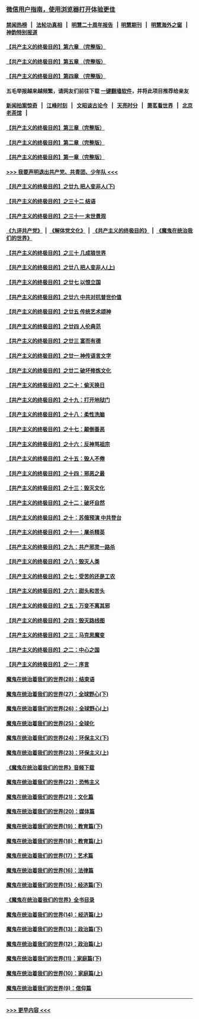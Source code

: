 ### [微信用户指南，使用浏览器打开体验更佳](https://github.com/gfw-breaker/banned-news1/blob/master/indexes/wechat-guide.md?t=0)
#### [禁闻热榜](热点新闻.md?t=0)  &nbsp;&nbsp;|&nbsp;&nbsp; [法轮功真相](https://github.com/gfw-breaker/truth/blob/master/README.md?t=0) &nbsp;&nbsp;|&nbsp;&nbsp; [明慧二十周年报告](https://github.com/gfw-breaker/mh-reports/blob/master/README.md?t=0) &nbsp;&nbsp;|&nbsp;&nbsp;[明慧期刊](https://github.com/gfw-breaker/mh-qikan) &nbsp;&nbsp;|&nbsp;&nbsp; [明慧海外之窗](https://github.com/gfw-breaker/mh-news/blob/master/README.md?t=0) &nbsp;&nbsp;|&nbsp;&nbsp; [神韵特别报道](https://github.com/gfw-breaker/mh-news/blob/master/shenyun.md?t=0)
#### [【共产主义的终极目的】第六章 （完整版）](../pages/nsc422/n11428913.md?t=02041501) 
#### [【共产主义的终极目的】第五章 （完整版）](../pages/nsc422/n11428912.md?t=02041501) 
#### [【共产主义的终极目的】第四章 （完整版）](../pages/nsc422/n11428907.md?t=02041501) 
#### 五毛举报越来越频繁，请网友们前往下载 [一键翻墙软件](https://github.com/gfw-breaker/ssr-accounts)，并将此项目推荐给亲友
#### [新闻拍案惊奇](https://github.com/gfw-breaker/banned-news1/blob/master/pages/link4.md) &nbsp;&nbsp;|&nbsp;&nbsp; [江峰时刻](https://github.com/gfw-breaker/banned-news1/blob/master/pages/link4.md) &nbsp;&nbsp;|&nbsp;&nbsp; [文昭谈古论今](https://github.com/gfw-breaker/banned-news1/blob/master/pages/link4.md) &nbsp;&nbsp;|&nbsp;&nbsp; [天亮时分](https://github.com/gfw-breaker/banned-news1/blob/master/pages/link4.md) &nbsp;&nbsp;|&nbsp;&nbsp; [萧茗看世界](https://github.com/gfw-breaker/banned-news1/blob/master/pages/link4.md) &nbsp;&nbsp;|&nbsp;&nbsp; [北京老茶馆](https://github.com/gfw-breaker/banned-news1/blob/master/pages/link4.md) &nbsp;&nbsp;|&nbsp;&nbsp; 
#### [【共产主义的终极目的】第三章（完整版）](../pages/nsc422/n11428848.md?t=02041501) 
#### [【共产主义的终极目的】第二章（完整版）](../pages/nsc422/n11428831.md?t=02041501) 
#### [【共产主义的终极目的】第一章（完整版）](../pages/nsc422/n11417651.md?t=02041501) 
#### [>>> 我要声明退出共产党、共青团、少年队 <<<](https://github.com/begood0513/goodnews/blob/master/quit/letter.md) 
#### [【共产主义的终极目的】之廿九 把人变非人(下)](../pages/nsc422/n11344140.md?t=02041501) 
#### [【共产主义的终极目的】之三十二 结语](../pages/nsc422/n11360535.md?t=02041501) 
#### [【共产主义的终极目的】之三十一 末世景观](../pages/nsc422/n11351129.md?t=02041501) 
#### [《九评共产党》](https://github.com/begood0513/9ping.md/blob/master/README.md) &nbsp;|&nbsp; [《解体党文化》](../../../../jtdwh.md/blob/master/README.md)  &nbsp;|&nbsp; [《共产主义的终极目的》](../../../../gczydzjmd.md/blob/master/README.md) &nbsp;|&nbsp; [《魔鬼在统治我们的世界》](../../../../mgztzwmdsj.md/blob/master/README.md) 
#### [【共产主义的终极目的】之三十 几成狼世界](../pages/nsc422/n11348280.md?t=02041501) 
#### [【共产主义的终极目的】之廿八 把人变非人(上)](../pages/nsc422/n11340492.md?t=02041501) 
#### [【共产主义的终极目的】之廿七 以恨立国](../pages/nsc422/n11336944.md?t=02041501) 
#### [【共产主义的终极目的】之廿六 中共对抗普世价值](../pages/nsc422/n11324785.md?t=02041501) 
#### [【共产主义的终极目的】之廿五 传统艺术颂神](../pages/nsc422/n11296396.md?t=02041501) 
#### [【共产主义的终极目的】之廿四 人伦典范](../pages/nsc422/n11296397.md?t=02041501) 
#### [【共产主义的终极目的】之廿三 富而有德](../pages/nsc422/n11283598.md?t=02041501) 
#### [【共产主义的终极目的】之廿一 神传语言文字](../pages/nsc422/n11263265.md?t=02041501) 
#### [【共产主义的终极目的】之廿二 破坏修炼文化](../pages/nsc422/n11245728.md?t=02041501) 
#### [【共产主义的终极目的】之二十：偷天换日](../pages/nsc422/n11238846.md?t=02041501) 
#### [【共产主义的终极目的】之十九：打开地狱门](../pages/nsc422/n11206376.md?t=02041501) 
#### [【共产主义的终极目的】之十八：柔性洗脑](../pages/nsc422/n11199994.md?t=02041501) 
#### [【共产主义的终极目的】之十七：颠倒善恶](../pages/nsc422/n11179782.md?t=02041501) 
#### [【共产主义的终极目的】之十六：反神骂祖宗](../pages/nsc422/n11166798.md?t=02041501) 
#### [【共产主义的终极目的】之十五：毁人不倦](../pages/nsc422/n11166792.md?t=02041501) 
#### [【共产主义的终极目的】之十四：邪恶之最](../pages/nsc422/n11150249.md?t=02041501) 
#### [【共产主义的终极目的】之十三：毁灭文化](../pages/nsc422/n11135227.md?t=02041501) 
#### [【共产主义的终极目的】之十二：破坏自然](../pages/nsc422/n11135214.md?t=02041501) 
#### [【共产主义的终极目的】之十：苏俄预演 中共登台](../pages/nsc422/n11118424.md?t=02041501) 
#### [【共产主义的终极目的】之十一：屠杀精英](../pages/nsc422/n11118442.md?t=02041501) 
#### [【共产主义的终极目的】之九：共产邪灵一路杀](../pages/nsc422/n11114139.md?t=02041501) 
#### [【共产主义的终极目的】之八：毁灭人类](../pages/nsc422/n11108503.md?t=02041501) 
#### [【共产主义的终极目的】之七：受苦的还是工农](../pages/nsc422/n11101809.md?t=02041501) 
#### [【共产主义的终极目的】之六：甜头和苦头](../pages/nsc422/n11096971.md?t=02041501) 
#### [【共产主义的终极目的】之五：万变不离其邪](../pages/nsc422/n11091285.md?t=02041501) 
#### [【共产主义的终极目的】之四：毁灭路线图](../pages/nsc422/n11086284.md?t=02041501) 
#### [【共产主义的终极目的】之三：马克思魔变](../pages/nsc422/n11061941.md?t=02041501) 
#### [【共产主义的终极目的】之二：中心之国](../pages/nsc422/n11047728.md?t=02041501) 
#### [【共产主义的终极目的】之一：序言](../pages/nsc422/n11086077.md?t=02041501) 
#### [魔鬼在统治着我们的世界(28)：结束语](../pages/nsc422/n10936246.md?t=02041501) 
#### [魔鬼在统治着我们的世界(27)：全球野心(下)](../pages/nsc422/n10928319.md?t=02041501) 
#### [魔鬼在统治着我们的世界(26)：全球野心(上)](../pages/nsc422/n10900318.md?t=02041501) 
#### [魔鬼在统治着我们的世界(25)：全球化](../pages/nsc422/n10788205.md?t=02041501) 
#### [魔鬼在统治着我们的世界(24)：环保主义(下)](../pages/nsc422/n10695307.md?t=02041501) 
#### [魔鬼在统治着我们的世界(23)：环保主义(上)](../pages/nsc422/n10688613.md?t=02041501) 
#### [《魔鬼在统治着我们的世界》音频下载](../pages/nsc422/n10635553.md?t=02041501) 
#### [魔鬼在统治着我们的世界(22)：恐怖主义](../pages/nsc422/n10614727.md?t=02041501) 
#### [魔鬼在统治着我们的世界(21)：文化篇](../pages/nsc422/n10597706.md?t=02041501) 
#### [魔鬼在统治着我们的世界(20)：媒体篇](../pages/nsc422/n10586579.md?t=02041501) 
#### [魔鬼在统治着我们的世界(19)：教育篇(下)](../pages/nsc422/n10564808.md?t=02041501) 
#### [魔鬼在统治着我们的世界(18)：教育篇(上)](../pages/nsc422/n10526970.md?t=02041501) 
#### [魔鬼在统治着我们的世界(17)：艺术篇](../pages/nsc422/n10499093.md?t=02041501) 
#### [魔鬼在统治着我们的世界(16)：法律篇](../pages/nsc422/n10485969.md?t=02041501) 
#### [魔鬼在统治着我们的世界(15)：经济篇(下)](../pages/nsc422/n10469975.md?t=02041501) 
#### [《魔鬼在统治着我们的世界》全书目录](../pages/nsc422/n10464261.md?t=02041501) 
#### [魔鬼在统治着我们的世界(14)：经济篇(上)](../pages/nsc422/n10457370.md?t=02041501) 
#### [魔鬼在统治着我们的世界(13)：政治篇(下)](../pages/nsc422/n10448270.md?t=02041501) 
#### [魔鬼在统治着我们的世界(12)：政治篇(上)](../pages/nsc422/n10444576.md?t=02041501) 
#### [魔鬼在统治着我们的世界(11)：家庭篇(下)](../pages/nsc422/n10440961.md?t=02041501) 
#### [魔鬼在统治着我们的世界(10)：家庭篇(上)](../pages/nsc422/n10435448.md?t=02041501) 
#### [魔鬼在统治着我们的世界(9)：信仰篇](../pages/nsc422/n10432159.md?t=02041501) 

----
#### [ >>> 更早内容 <<< ](../indexes/nsc422-earlier.md)
